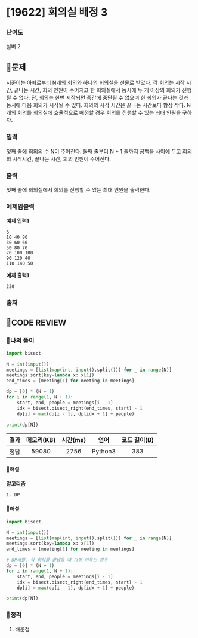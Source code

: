 # [19622] 회의실 배정 3

### **난이도**
실버 2
## **📝문제**
서준이는 아빠로부터 N개의 회의와 하나의 회의실을 선물로 받았다. 각 회의는 시작 시간, 끝나는 시간, 회의 인원이 주어지고 한 회의실에서 동시에 두 개 이상의 회의가 진행될 수 없다. 단, 회의는 한번 시작되면 중간에 중단될 수 없으며 한 회의가 끝나는 것과 동시에 다음 회의가 시작될 수 있다. 회의의 시작 시간은 끝나는 시간보다 항상 작다. N개의 회의를 회의실에 효율적으로 배정할 경우 회의를 진행할 수 있는 최대 인원을 구하자.
### **입력**
첫째 줄에 회의의 수 N이 주어진다. 둘째 줄부터 N + 1 줄까지 공백을 사이에 두고 회의의 시작시간, 끝나는 시간, 회의 인원이 주어진다.
### **출력**
첫째 줄에 회의실에서 회의를 진행할 수 있는 최대 인원을 출력한다.
### **예제입출력**

**예제 입력1**

```
6
10 40 80
30 60 60
50 80 70
70 100 100
90 120 40
110 140 50
```

**예제 출력1**

```
230
```
### **출처**

## **🧐CODE REVIEW**

### **🧾나의 풀이**

```python
import bisect

N = int(input())
meetings = [list(map(int, input().split())) for _ in range(N)]
meetings.sort(key=lambda x: x[1])
end_times = [meeting[1] for meeting in meetings]

dp = [0] * (N + 1)
for i in range(1, N + 1):
    start, end, people = meetings[i - 1]
    idx = bisect.bisect_right(end_times, start) - 1    
    dp[i] = max(dp[i - 1], dp[idx + 1] + people)

print(dp[N])
```

결과	| 메모리(KB) |	시간(ms) |	언어 |	코드 길이(B)
:----:|:-----:|:-----:|:-----:|:--------:
정답|59080|2756|Python3|383
#### **📝해설**

**알고리즘**
```
1. DP
```

#### **📝해설**

```python
import bisect

N = int(input())
meetings = [list(map(int, input().split())) for _ in range(N)]
meetings.sort(key=lambda x: x[1])
end_times = [meeting[1] for meeting in meetings]

# DP배열. 각 회의를 끝냈을 때 가장 이득인 경우
dp = [0] * (N + 1)
for i in range(1, N + 1):
    start, end, people = meetings[i - 1]
    idx = bisect.bisect_right(end_times, start) - 1    
    dp[i] = max(dp[i - 1], dp[idx + 1] + people)

print(dp[N])
```

### **🔖정리**

1. 배운점